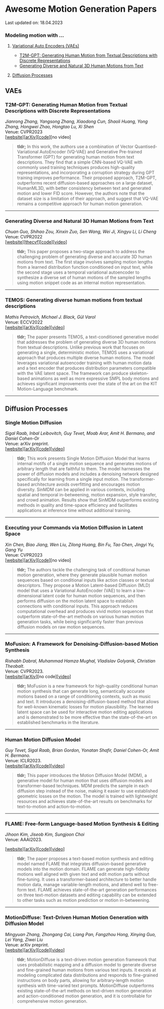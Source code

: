# Awesome Motion Generation Papers

Last updated on: 18.04.2023

### Modeling motion with ...
1. [Variational Auto Encoders (VAEs)](#vaes)   
    - [T2M-GPT: Generating Human Motion from Textual Descriptions with Discrete Representations](#t2m-gpt-generating-human-motion-from-textual-descriptions-with-discrete-representations)
    - [Generating Diverse and Natural 3D Human Motions from Text](#generating-diverse-and-natural-3d-human-motions-from-text)
    
2. [Diffusion Processes](#diffusion-processes)

<!-- [[website]()][[arXiv]()][[code]()][[video]()] -->
<!-- date -->

## VAEs

### T2M-GPT: Generating Human Motion from Textual Descriptions with Discrete Representations
*Jianrong Zhang, Yangsong Zhang, Xiaodong Cun, Shaoli Huang, Yong Zhang, Hongwei Zhao, Hongtao Lu, Xi Shen*   
Venue: CVPR2023   
[[website](https://mael-zys.github.io/T2M-GPT/)][[arXiv](https://arxiv.org/abs/2301.06052)][[code](https://github.com/Mael-zys/T2M-GPT)][no video]   
<!-- 15 Jan 2023 -->    
> **tldr;** In this work, the authors use a combination of Vector Quantised-Variational AutoEncoder (VQ-VAE) and Generative Pre-trained Transformer (GPT) for generating human motion from text descriptions. They find that a simple CNN-based VQ-VAE with commonly used training techniques produces high-quality representations, and incorporating a corruption strategy during GPT training improves performance. Their proposed approach, T2M-GPT, outperforms recent diffusion-based approaches on a large dataset, HumanML3D, with better consistency between text and generated motion and lower FID score. However, the authors note that the dataset size is a limitation of their approach, and suggest that VQ-VAE remains a competitive approach for human motion generation.
---
### Generating Diverse and Natural 3D Human Motions from Text
*Chuan Guo, Shihao Zou, Xinxin Zuo, Sen Wang, Wei Ji, Xingyu Li, Li Cheng*      
Venue: CVPR2022   
[[website](https://ericguo5513.github.io/text-to-motion/)][[thecvf](https://openaccess.thecvf.com/content/CVPR2022/papers/Guo_Generating_Diverse_and_Natural_3D_Human_Motions_From_Text_CVPR_2022_paper.pdf)][[code](https://github.com/EricGuo5513/text-to-motion)][[video](https://youtu.be/085mBtMeZpg)]


> **tldr;** This paper proposes a two-stage approach to address the challenging problem of generating diverse and accurate 3D human motions from text. The first stage involves sampling motion lengths from a learned distribution function conditioned on input text, while the second stage uses a temporal variational autoencoder to synthesize a diverse set of human motions of the sampled lengths using motion snippet code as an internal motion representation.

---
### TEMOS: Generating diverse human motions from textual descriptions   
*Mathis Petrovich, Michael J. Black, Gül Varol*  
Venue: ECCV2022   
[[website](https://mathis.petrovich.fr/temos/)][[arXiv](https://arxiv.org/abs/2204.14109)][[code](https://github.com/Mathux/TEMOS)][[video](https://youtu.be/07dQiKK17aQ)]   
<!-- 25 Apr 2022 --> 

> **tldr;** The paper presents TEMOS, a text-conditioned generative model that addresses the problem of generating diverse 3D human motions from textual descriptions. Unlike previous work that focuses on generating a single, deterministic motion, TEMOS uses a variational approach that produces multiple diverse human motions. The model leverages variational autoencoder training with human motion data and a text encoder that produces distribution parameters compatible with the VAE latent space. The framework can produce skeleton-based animations as well as more expressive SMPL body motions and achieves significant improvements over the state of the art on the KIT Motion-Language benchmark.

---
## Diffusion Processes

### Single Motion Diffusion   
*Sigal Raab, Inbal Leibovitch, Guy Tevet, Moab Arar, Amit H. Bermano, and Daniel Cohen-Or*  
Venue: arXiv preprint.   
[[website](https://sinmdm.github.io/SinMDM-page/)][[arXiv](https://arxiv.org/abs/2302.05905)][[code](https://github.com/SinMDM/SinMDM)][[video](https://youtu.be/dU9WR8rWAJI)]

<!-- 12 Feb 2023 -->

> **tldr;** This work presents Single Motion Diffusion Model that learns internal motifs of a single motion sequence and generates motions of arbitrary length that are faithful to them. The model harnesses the power of diffusion models and includes a denoising network designed specifically for learning from a single input motion. The transformer-based architecture avoids overfitting and encourages motion diversity. SinMDM can be applied in various contexts, including spatial and temporal in-betweening, motion expansion, style transfer, and crowd animation. Results show that SinMDM outperforms existing methods in quality and time-space efficiency and facilitates applications at inference time without additional training.

---
### Executing your Commands via Motion Diffusion in Latent Space
*Xin Chen, Biao Jiang, Wen Liu, Zilong Huang, Bin Fu, Tao Chen, Jingyi Yu, Gang Yu*   
Venue: CVPR2023   
[[website](https://chenxin.tech/mld/)][[arXiv](https://arxiv.org/abs/2212.04048)][[code](https://github.com/ChenFengYe/motion-latent-diffusion)][no video]    
> **tldr;**  The authors tackle the challenging task of conditional human motion generation, where they generate plausible human motion sequences based on conditional inputs like action classes or textual descriptors. They propose a Motion Latent-based Diffusion (MLD) model that uses a Variational AutoEncoder (VAE) to learn a low-dimensional latent code for human motion sequences, and then performs diffusion on the motion latent space to establish connections with conditional inputs. This approach reduces computational overhead and produces vivid motion sequences that outperform state-of-the-art methods on various human motion generation tasks, while being significantly faster than previous diffusion models on raw motion sequences.
   
---


### MoFusion: A Framework for Denoising-Diffusion-based Motion Synthesis
*Rishabh Dabral, Muhammad Hamza Mughal, Vladislav Golyanik, Christian Theobalt.*  
Venue: CVPR2023.  
[[website](https://vcai.mpi-inf.mpg.de/projects/MoFusion/)][[arXiv](https://arxiv.org/abs/2212.04495)][no code][[video](https://youtu.be/DLoB0Xmj84Y)]   


<!-- 8 Dec 2022 -->


> **tldr;** MoFusion is a new framework for high-quality conditional human motion synthesis that can generate long, semantically accurate motions based on a range of conditioning contexts, such as music and text. It introduces a denoising-diffusion-based method that allows for well-known kinematic losses for motion plausibility. The learned latent space can be used for interactive motion editing applications and is demonstrated to be more effective than the state-of-the-art on established benchmarks in the literature.

---


### Human Motion Diffusion Model
*Guy Tevet, Sigal Raab, Brian Gordon, Yonatan Shafir, Daniel Cohen-Or, Amit H. Bermano.*  
Venue: ICLR2023.  
[[website](https://guytevet.github.io/mdm-page/)][[arXiv](https://arxiv.org/abs/2209.14916)][[code](https://github.com/GuyTevet/motion-diffusion-model)][[video](https://youtu.be/rVkIDj5wgjs)]  

<!-- 29 Sep 2022 -->


> **tldr;** This paper introduces the Motion Diffusion Model (MDM), a generative model for human motion that uses diffusion models and transformer-based techniques. MDM predicts the sample in each diffusion step instead of the noise, making it easier to use established geometric losses on the motion. The model is trained with lightweight resources and achieves state-of-the-art results on benchmarks for text-to-motion and action-to-motion.

---

### FLAME: Free-form Language-based Motion Synthesis & Editing
*Jihoon Kim, Jiseob Kim, Sungjoon Choi*   
Venue: AAAI2023.    

[[website](https://kakaobrain.github.io/flame/)][[arXiv](https://arxiv.org/abs/2209.00349)][[code](https://github.com/kakaobrain/flame)][[video](https://youtu.be/LbPNGv0zrto)]
<!-- 1 Sep 2022 -->   
> **tldr**; The paper proposes a text-based motion synthesis and editing model named FLAME that integrates diffusion-based generative models into the motion domain. FLAME can generate high-fidelity motions well aligned with given text and edit motion parts without fine-tuning. It uses a transformer-based architecture to better handle motion data, manage variable-length motions, and attend well to free-form text. FLAME achieves state-of-the-art generation performances on three text-motion datasets and editing capability can be extended to other tasks such as motion prediction or motion in-betweening.
---

### MotionDiffuse: Text-Driven Human Motion Generation with Diffusion Model
*Mingyuan Zhang, Zhongang Cai, Liang Pan, Fangzhou Hong, Xinying Guo, Lei Yang, Ziwei Liu*   
Venue: arXiv preprint.   
[[website](https://mingyuan-zhang.github.io/projects/MotionDiffuse.html)][[arXiv](https://arxiv.org/abs/2208.15001)][[code](https://github.com/mingyuan-zhang/MotionDiffuse)][[video](https://youtu.be/U5PTnw490SA)]  
<!-- 31 Aug 2022 -->

> **tldr**; MotionDiffuse is a text-driven motion generation framework that uses probabilistic mapping and a diffusion model to generate diverse and fine-grained human motions from various text inputs. It excels at modeling complicated data distributions and responds to fine-grained instructions on body parts, allowing for arbitrary-length motion synthesis with time-varied text prompts. MotionDiffuse outperforms existing state-of-the-art methods on text-driven motion generation and action-conditioned motion generation, and it is controllable for comprehensive motion generation.
